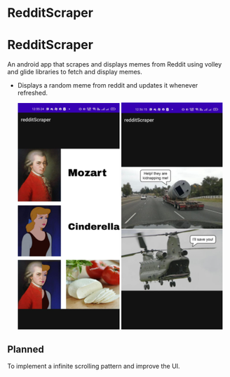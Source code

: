 # RedditScraper


# RedditScraper

An android app that scrapes and displays memes from Reddit using volley and glide libraries to fetch and display memes.

* Displays a random meme from reddit and updates it whenever refreshed.

     ![i1](/img/1.png)                                                   ![i1](/img/2.png)
     
     
     
 ## Planned
 To implement a infinite scrolling pattern and improve the UI.

